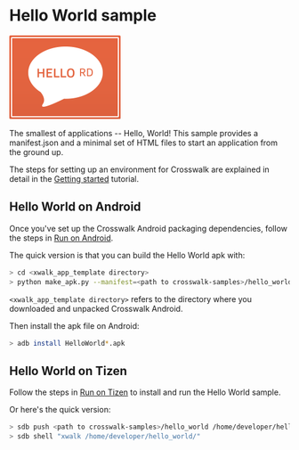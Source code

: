 # Hello World sample

<img class='sample-thumb' src='assets/sampapp-icon-helloworld.png'>

The smallest of applications -- Hello, World! This sample provides a manifest.json and a minimal set of HTML files to start an application from the ground up.

The steps for setting up an environment for Crosswalk are explained
in detail in the [Getting started](#documentation/getting_started)
tutorial.

## Hello World on Android

Once you've set up the Crosswalk Android packaging dependencies,
follow the steps in [Run on Android](#documentation/getting_started/run_on_android).

The quick version is that you can build the Hello World apk with:

```sh
> cd <xwalk_app_template directory>
> python make_apk.py --manifest=<path to crosswalk-samples>/hello_world/manifest.json
```

`<xwalk_app_template directory>` refers to the directory where you
downloaded and unpacked Crosswalk Android.

Then install the apk file on Android:

```sh
> adb install HelloWorld*.apk
```

## Hello World on Tizen

Follow the steps in
[Run on Tizen](#documentation/getting_started/run_on_tizen)
to install and run the Hello World sample.

Or here's the quick version:

```sh
> sdb push <path to crosswalk-samples>/hello_world /home/developer/hello_world
> sdb shell "xwalk /home/developer/hello_world/"
```
